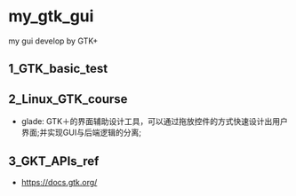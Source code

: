 # my_gtk_gui
my gui develop by GTK+

## 1_GTK_basic_test

## 2_Linux_GTK_course
- glade: GTK＋的界面辅助设计工具，可以通过拖放控件的方式快速设计出用户界面;并实现GUI与后端逻辑的分离;

## 3_GKT_APIs_ref
- https://docs.gtk.org/

